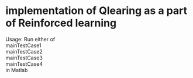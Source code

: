 # implementation of Qlearing as a part of Reinforced learning

Usage: Run either of <br>
mainTestCase1<br>
mainTestCase2<br>
mainTestCase3<br>
mainTestCase4<br>
in Matlab